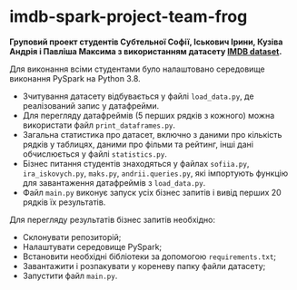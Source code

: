 # imdb-spark-project-team-frog
**Груповий проект студентів Субтельної Софії, Іськович Ірини, Кузіва Андрія і Павліша Максима з використанням датасету [IMDB dataset](https://datasets.imdbws.com/).**

Для виконання всіми студентами було налаштовано середовище виконання PySpark на Python 3.8.

- Зчитування датасету відбувається у файлі `load_data.py`, де реалізований запис у датафрейми.
- Для перегляду датафреймів (5 перших рядків з кожного) можна використати файл `print_dataframes.py`.
- Загальна статистика про датасет, включно з даними про кількість рядків у таблицях, даними про фільми та рейтинг, інші дані обчислюється у файлі `statistics.py`.
- Бізнес питання студентів знаходяться у файлах  `sofiia.py`, `ira_iskovych.py`, `maks.py`, `andrii.queries.py`, які імпортують функцію для завантаження датафреймів з `load_data.py`.
- Файл `main.py` виконує запуск усіх бізнес запитів і вивід перших 20 рядків їх результатів.

Для перегляду результатів бізнес запитів необхідно:
- Склонувати репозиторій;
- Налаштувати середовище PySpark;
- Встановити необхідні бібліотеки за допомогою `requirements.txt`;
- Завантажити і розпакувати у кореневу папку файли датасету;
- Запустити файл `main.py`.
